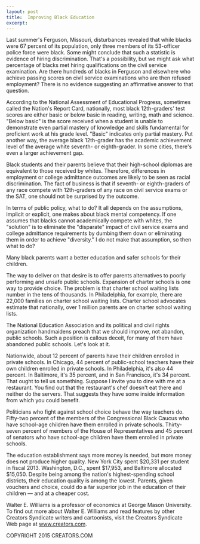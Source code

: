 ```yaml
---
layout: post
title:  Improving Black Education
excerpt:
---
```


Last summer's Ferguson, Missouri, disturbances revealed that while blacks were 67 percent of its population, only three members of its 53-officer police force were black. Some might conclude that such a statistic is evidence of hiring discrimination. That's a possibility, but we might ask what percentage of blacks met hiring qualifications on the civil service examination. Are there hundreds of blacks in Ferguson and elsewhere who achieve passing scores on civil service examinations who are then refused employment? There is no evidence suggesting an affirmative answer to that question.

According to the National Assessment of Educational Progress, sometimes called the Nation's Report Card, nationally, most black 12th-graders' test scores are either basic or below basic in reading, writing, math and science. "Below basic" is the score received when a student is unable to demonstrate even partial mastery of knowledge and skills fundamental for proficient work at his grade level. "Basic" indicates only partial mastery. Put another way, the average black 12th-grader has the academic achievement level of the average white seventh- or eighth-grader. In some cities, there's even a larger achievement gap.

Black students and their parents believe that their high-school diplomas are equivalent to those received by whites. Therefore, differences in employment or college admittance outcomes are likely to be seen as racial discrimination. The fact of business is that if seventh- or eighth-graders of any race compete with 12th-graders of any race on civil service exams or the SAT, one should not be surprised by the outcome.

In terms of public policy, what to do? It all depends on the assumptions, implicit or explicit, one makes about black mental competency. If one assumes that blacks cannot academically compete with whites, the "solution" is to eliminate the "disparate" impact of civil service exams and college admittance requirements by dumbing them down or eliminating them in order to achieve "diversity." I do not make that assumption, so then what to do?

Many black parents want a better education and safer schools for their children.

 The way to deliver on that desire is to offer parents alternatives to poorly performing and unsafe public schools. Expansion of charter schools is one way to provide choice. The problem is that charter school waiting lists number in the tens of thousands. In Philadelphia, for example, there are 22,000 families on charter school waiting lists. Charter school advocates estimate that nationally, over 1 million parents are on charter school waiting lists.

The National Education Association and its political and civil rights organization handmaidens preach that we should improve, not abandon, public schools. Such a position is callous deceit, for many of them have abandoned public schools. Let's look at it.

Nationwide, about 12 percent of parents have their children enrolled in private schools. In Chicago, 44 percent of public-school teachers have their own children enrolled in private schools. In Philadelphia, it's also 44 percent. In Baltimore, it's 35 percent, and in San Francisco, it's 34 percent. That ought to tell us something. Suppose I invite you to dine with me at a restaurant. You find out that the restaurant's chef doesn't eat there and neither do the servers. That suggests they have some inside information from which you could benefit.

Politicians who fight against school choice behave the way teachers do. Fifty-two percent of the members of the Congressional Black Caucus who have school-age children have them enrolled in private schools. Thirty-seven percent of members of the House of Representatives and 45 percent of senators who have school-age children have them enrolled in private schools.

The education establishment says more money is needed, but more money does not produce higher quality. New York City spent $20,331 per student in fiscal 2013. Washington, D.C., spent $17,953, and Baltimore allocated $15,050. Despite being among the nation's highest-spending school districts, their education quality is among the lowest. Parents, given vouchers and choice, could do a far superior job in the education of their children — and at a cheaper cost.

Walter E. Williams is a professor of economics at George Mason University. To find out more about Walter E. Williams and read features by other Creators Syndicate writers and cartoonists, visit the Creators Syndicate Web page at www.creators.com.

COPYRIGHT 2015 CREATORS.COM
